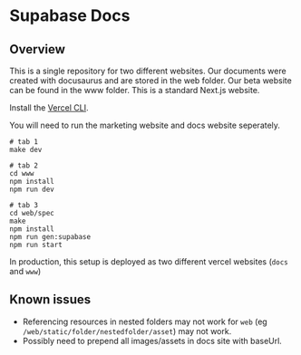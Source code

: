 # Supabase Docs

## Overview

This is a single repository for two different websites. Our documents were created with docusaurus and are stored in the web folder. Our beta website can be found in the www folder. This is a standard Next.js website.

Install the [Vercel CLI](https://vercel.com/cli).

You will need to run the marketing website and docs website seperately.

```
# tab 1
make dev

# tab 2
cd www
npm install
npm run dev

# tab 3
cd web/spec
make
npm install
npm run gen:supabase
npm run start
```

In production, this setup is deployed as two different vercel websites (`docs` and `www`)

## Known issues

- Referencing resources in nested folders may not work for `web` (eg `/web/static/folder/nestedfolder/asset`) may not work.
- Possibly need to prepend all images/assets in docs site with baseUrl.

<!-- // we need to check this -->
<!-- - Don't use `Link` since that adds `/new` to the links. Use plain `a` tags when possible. -->
